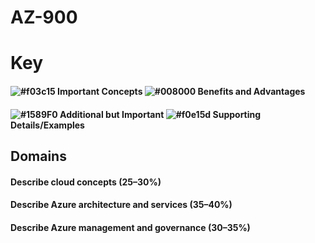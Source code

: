 # AZ-900

# Key
#### ![#f03c15](https://placehold.co/15x15/f03c15/f03c15.png) **Important Concepts**          ![#008000](https://placehold.co/15x15/c5f015/c5f015.png) **Benefits and Advantages**
#### ![#1589F0](https://placehold.co/15x15/1589F0/1589F0.png) **Additional but Important**    ![#f0e15d](https://placehold.co/15x15/f0e15d/f0e15d.png) **Supporting Details/Examples**


## Domains
#### Describe cloud concepts (25–30%)
#### Describe Azure architecture and services (35–40%)
#### Describe Azure management and governance (30–35%)
